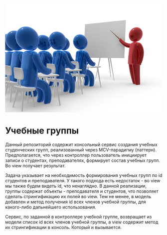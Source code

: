 ![Logo](../../../../../docs/StudyGroup.jpg)
# Учебные группы

Данный репозиторий содержит консольный сервис создания учебных студенческих групп,
реализованный через MCV-парадигму (паттерн).
Предполагается, что через контроллер пользователь инициирует записи о студентах,
преподавателях, формирует состав учебных групп. Во view получает результат.

Задача указывает на необходимость формирования учебных групп по id студентов и преподавателя.
У такого подхода есть недостаток - во view мы также будем видеть id, что ненаглядно.
В данной реализации, группы содержат объекты - преподавателя и студентов, что позволяет
сделать стрингификацию их полей во view. Тем не менее, в модель добавлен и метод получения
id всех членов учебной группы, для какого-либо дальнейшего использования. 

Сервис, по заданной в контроллере учебной группе, возвращает из модели список id всех членов
учебной группы, а view содержит метод их стрингификации в консоль.
Который и вызывается.